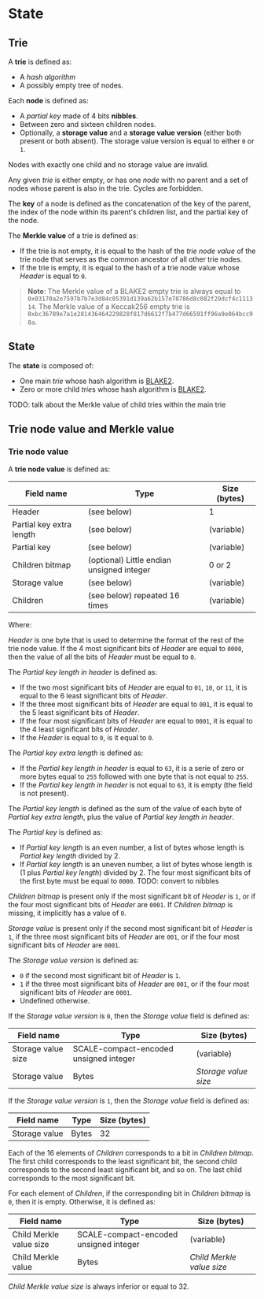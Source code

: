# State

## Trie

A **trie** is defined as:

- A *hash algorithm*
- A possibly empty tree of nodes.

Each **node** is defined as:

- A *partial key* made of 4 bits **nibbles**.
- Between zero and sixteen children nodes.
- Optionally, a **storage value** and a **storage value version** (either both present or both absent). The storage value version is equal to either `0` or `1`.

Nodes with exactly one child and no storage value are invalid.

Any given *trie* is either empty, or has one *node* with no parent and a set of nodes whose parent is also in the trie. Cycles are forbidden.

The **key** of a node is defined as the concatenation of the key of the parent, the index of the node within its parent's children list, and the partial key of the node.

The **Merkle value** of a trie is defined as:

- If the trie is not empty, it is equal to the hash of the *trie node value* of the trie node that serves as the common ancestor of all other trie nodes.
- If the trie is empty, it is equal to the hash of a trie node value whose *Header* is equal to `0`.

> **Note**: The Merkle value of a BLAKE2 empty trie is always equal to `0x03170a2e7597b7b7e3d84c05391d139a62b157e78786d8c082f29dcf4c111314`. The Merkle value of a Keccak256 empty trie is `0xbc36789e7a1e281436464229828f817d6612f7b477d66591ff96a9e064bcc98a`.

## State

The **state** is composed of:

- One main *trie* whose hash algorithm is [BLAKE2](https://datatracker.ietf.org/doc/html/rfc7693).
- Zero or more child *trie*s whose hash algorithm is [BLAKE2](https://datatracker.ietf.org/doc/html/rfc7693).

TODO: talk about the Merkle value of child tries within the main trie

## Trie node value and Merkle value

### Trie node value

A **trie node value** is defined as:

| Field name         | Type      | Size (bytes)   |
| ------------------ | --------- | -------------- |
| Header | (see below) | 1 |
| Partial key extra length | (see below) | (variable) |
| Partial key | (see below) | (variable) |
| Children bitmap | (optional) Little endian unsigned integer | 0 or 2 |
| Storage value | (see below) | (variable) |
| Children | (see below) repeated 16 times | (variable) |

Where:

*Header* is one byte that is used to determine the format of the rest of the trie node value.
If the 4 most significant bits of *Header* are equal to `0000`, then the value of all the bits of *Header* must be equal to `0`.

The *Partial key length in header* is defined as:

- If the two most significant bits of *Header* are equal to `01`, `10`, or `11`, it is equal to the 6 least significant bits of *Header*.
- If the three most significant bits of *Header* are equal to `001`, it is equal to the 5 least significant bits of *Header*.
- If the four most significant bits of *Header* are equal to `0001`, it is equal to the 4 least significant bits of *Header*.
- If the *Header* is equal to `0`, is it equal to `0`.

The *Partial key extra length* is defined as:

- If the *Partial key length in header* is equal to `63`, it is a serie of zero or more bytes equal to `255` followed with one byte that is not equal to `255`.
- If the *Partial key length in header* is not equal to `63`, it is empty (the field is not present).

The *Partial key length* is defined as the sum of the value of each byte of *Partial key extra length*, plus the value of *Partial key length in header*.

The *Partial key* is defined as:

- If *Partial key length* is an even number, a list of bytes whose length is *Partial key length* divided by 2.
- If *Partial key length* is an uneven number, a list of bytes whose length is (1 plus *Partial key length*) divided by 2. The four most significant bits of the first byte must be equal to `0000`.
TODO: convert to nibbles

*Children bitmap* is present only if the most significant bit of *Header* is `1`, or if the four most significant bits of *Header* are `0001`. If *Children bitmap* is missing, it implicitly has a value of `0`.

*Storage value* is present only if the second most significant bit of *Header* is `1`, if the three most significant bits of *Header* are `001`, or if the four most significant bits of *Header* are `0001`.

The *Storage value version* is defined as:

- `0` if the second most significant bit of *Header* is `1`.
- `1` if the three most significant bits of *Header* are `001`, or if the four most significant bits of *Header* are `0001`.
- Undefined otherwise.

If the *Storage value version* is `0`, then the *Storage value* field is defined as:

| Field name         | Type      | Size (bytes)   |
| ------------------ | --------- | -------------- |
| Storage value size | SCALE-compact-encoded unsigned integer | (variable) |
| Storage value | Bytes | *Storage value size* |

If the *Storage value version* is `1`, then the *Storage value* field is defined as:

| Field name         | Type      | Size (bytes)   |
| ------------------ | --------- | -------------- |
| Storage value | Bytes | 32 |

Each of the 16 elements of *Children* corresponds to a bit in *Children bitmap*. The first child corresponds to the least significant bit, the second child corresponds to the second least significant bit, and so on. The last child corresponds to the most significant bit.

For each element of *Children*, if the corresponding bit in *Children bitmap* is `0`, then it is empty. Otherwise, it is defined as:

| Field name         | Type      | Size (bytes)   |
| ------------------ | --------- | -------------- |
| Child Merkle value size | SCALE-compact-encoded unsigned integer | (variable) |
| Child Merkle value | Bytes | *Child Merkle value size* |

*Child Merkle value size* is always inferior or equal to 32.
